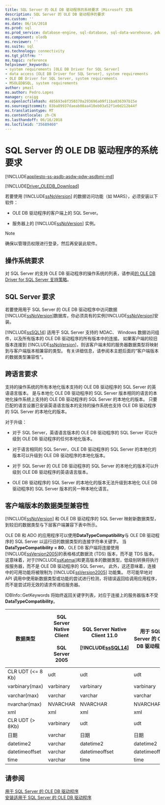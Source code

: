 ```yaml
---
title: SQL Server 的 OLE DB 驱动程序的系统要求 |Microsoft 文档
description: SQL Server 的 OLE DB 驱动程序的要求
ms.custom: ''
ms.date: 06/14/2018
ms.prod: sql
ms.prod_service: database-engine, sql-database, sql-data-warehouse, pdw
ms.component: oledb
ms.reviewer: ''
ms.suite: sql
ms.technology: connectivity
ms.tgt_pltfrm: ''
ms.topic: reference
helpviewer_keywords:
- system requirements [OLE DB Driver for SQL Server]
- data access [OLE DB Driver for SQL Server], system requirements
- OLE DB Driver for SQL Server, system requirements
- MSOLEDBSQL, system requirements
author: pmasl
ms.author: Pedro.Lopes
manager: craigg
ms.openlocfilehash: 485693e8f350370a293696a09f11ba036397b15e
ms.sourcegitcommit: 03ba89937daeab08aa410eb03a52f1e0d212b44f
ms.translationtype: MT
ms.contentlocale: zh-CN
ms.lasthandoff: 06/16/2018
ms.locfileid: "35689460"
---
```

# <a name="system-requirements-for-ole-db-driver-for-sql-server"></a>SQL Server 的 OLE DB 驱动程序的系统要求
[!INCLUDE[appliesto-ss-asdb-asdw-pdw-asdbmi-md](../../includes/appliesto-ss-asdb-asdw-pdw-asdbmi-md.md)]

[!INCLUDE[Driver_OLEDB_Download](../../includes/driver_oledb_download.md)]

  若要使用 [!INCLUDE[ssNoVersion](../../includes/ssnoversion-md.md)] 的数据访问功能（如 MARS），必须安装以下软件：  

-   OLE DB 驱动程序的客户端上的 SQL Server。  

-   服务器上的 [!INCLUDE[ssNoVersion](../../includes/ssnoversion-md.md)] 实例。   

> [!NOTE]  
>  确保以管理员权限进行登录，然后再安装此软件。  

## <a name="operating-system-requirements"></a>操作系统要求  
 对 SQL Server 的支持 OLE DB 驱动程序的操作系统的列表，请参阅[的 OLE DB Driver for SQL Server 支持策略](../oledb/applications/support-policies-for-oledb-driver-for-sql-server.md)。  

## <a name="sql-server-requirements"></a>SQL Server 要求  
 若要使用用于 SQL Server 的 OLE DB 驱动程序中访问数据[!INCLUDE[ssNoVersion](../../includes/ssnoversion-md.md)]数据库，你必须具有的实例[!INCLUDE[ssNoVersion](../../includes/ssnoversion-md.md)]安装。  

 [!INCLUDE[ssSQL14](../../includes/sssql14-md.md)] 适用于 SQL Server 支持的 MDAC、 Windows 数据访问组件，以及所有版本的 OLE DB 驱动程序的所有版本中的连接。 如果客户端的较旧版本连接到 [!INCLUDE[ssNoVersion](../../includes/ssnoversion-md.md)]，则该客户端未知的服务器数据类型将映射到与客户端版本相兼容的类型。 有关详细信息，请参阅本主题后面的“客户端版本的数据类型兼容性”。  

## <a name="cross-language-requirements"></a>跨语言要求  
 支持的操作系统的所有本地化版本支持的 OLE DB 驱动程序的 SQL Server 的英语语言版本。 是与本地化 OLE DB 驱动程序的 SQL Server 版本相同的语言的本地化操作系统上支持的 OLE DB 驱动程序的 SQL Server 的本地化的版本。 只要匹配的语言设置已安装英语语言版本的支持的操作系统也支持 OLE DB 驱动程序的 SQL Server 的本地化的版本。  

 对于升级：  

-   对于 SQL Server，英语语言版本的 OLE DB 驱动程序的 SQL Server 可以升级到 OLE DB 驱动程序的任何本地化版本。  

-   对于语言相同的 SQL Server，OLE DB 驱动程序的 SQL Server 的本地化的版本可以升级到 OLE DB 驱动程序的本地化版本。  

-   对于 SQL Server 的 OLE DB 驱动程序的 SQL Server 的本地化的版本可以升级到 OLE DB 驱动程序的英语语言版本。  

-   OLE DB 驱动程序的 SQL Server 的本地化的版本无法升级到本地化 OLE DB 驱动程序的 SQL Server 版本的另一种本地化语言。  

## <a name="data-type-compatibility-for-client-versions"></a>客户端版本的数据类型兼容性  
 [!INCLUDE[ssNoVersion](../../includes/ssnoversion-md.md)] 和 OLE DB 驱动程序的 SQL Server 映射新数据类型，到较旧的数据类型与下层客户端兼容下表中所示。  

 OLE DB 和 ADO 的应用程序可以使用**DataTypeCompatibility**与 OLE DB 驱动程序的 SQL Server 以运行旧的数据类型的连接字符串关键字。 当**DataTypeCompatibility = 80**，OLE DB 客户端将连接使用[!INCLUDE[ssVersion2005](../../includes/ssversion2005-md.md)]的表格格式数据流 (TDS) 版本，而不是 TDS 版本。 这意味着，对于[!INCLUDE[ssKatmai](../../includes/sskatmai-md.md)]和更高版本的数据类型，低级别转换将执行按服务器，而不是 OLE DB 驱动程序的 SQL Server。 此外，这还意味着，连接中的可用功能将被限制为 [!INCLUDE[ssVersion2005](../../includes/ssversion2005-md.md)] 功能集。 尽可能早地对 API 调用中使用新数据类型或功能的尝试进行检测，将错误返回给调用应用程序，而不是尝试将无效的请求传递给服务器。   


 IDBInfo::GetKeywords 将始终返回关键字列表，对应于连接上的服务器版本不受**DataTypeCompatibility**。  

|数据类型|SQL Server Native Client<br /><br />SQL Server 2005|SQL Server Native Client 11.0<br /><br /> [!INCLUDE[ssSQL14](../../includes/sssql14-md.md)]|用于 SQL Server 的 OLE DB 驱动程序|Windows 数据访问组件、MDAC 及<br /><br /> OLE DB 驱动程序的 SQL Server OLE DB 应用程序与 DataTypeCompatibility = 80|  
|---------------|--------------------------------------------------|-------------------------------------------------------------|-------------------------------------------------------------|-------------------------------------------------------------------------------------------------------------------------------|  
|CLR UDT (\<= 8 Kb)|udt|udt|udt|Varbinary|  
|varbinary(max)|varbinary|varbinary|varbinary|图像|  
|varchar(max)|varchar|varchar|varchar|文本|  
|nvarchar(max)|NVARCHAR|NVARCHAR|NVARCHAR|Ntext|  
|xml|xml|xml|xml|Ntext|  
|CLR UDT (> 8Kb)|varbinary|udt|udt|图像|  
|日期|varchar|日期|日期|Varchar|  
|datetime2|varchar|datetime2|datetime2|Varchar|  
|datetimeoffset|varchar|datetimeoffset|datetimeoffset|Varchar|  
|time|varchar|time|time|Varchar|  

## <a name="see-also"></a>请参阅  
 [用于 SQL Server 的 OLE DB 驱动程序](../oledb/oledb-driver-for-sql-server.md)   
 [安装适用于 SQL Server 的 OLE DB 驱动程序](../oledb/applications/installing-oledb-driver-for-sql-server.md)  
